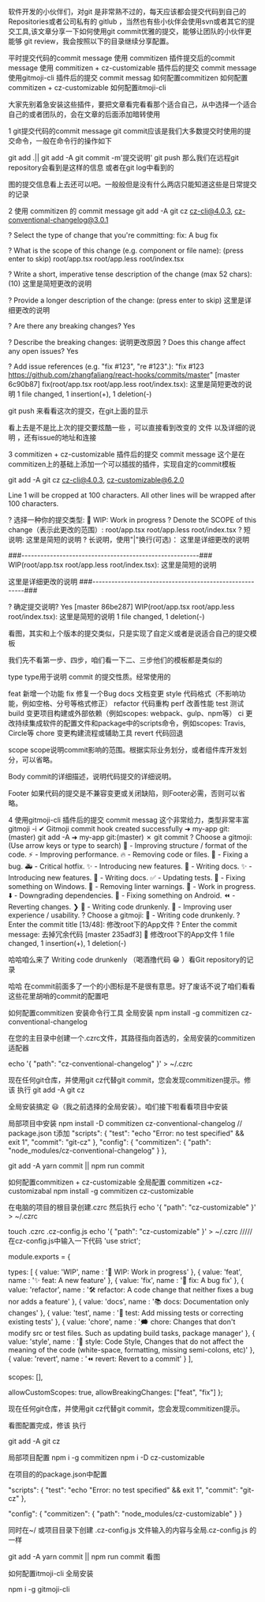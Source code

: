 软件开发的小伙伴们，对git 是非常熟不过的，每天应该都会提交代码到自己的 Repositories或者公司私有的 gitlub ，当然也有些小伙伴会使用svn或者其它的提交工具,该文章分享一下如何使用git commit优雅的提交，能够让团队的小伙伴更能够 git review，我会按照以下的目录继续分享配置。

平时提交代码的commit message
使用 commitizen 插件提交后的commit message
使用 commitizen + cz-customizable 插件后的提交 commit message
使用gitmoji-cli 插件后的提交 commit messag
如何配置commitizen
如何配置commitizen + cz-customizable
如何配置itmoji-cli


大家先别着急安装这些插件，要把文章看完看看那个适合自己，从中选择一个适合自己的或者团队的，会在文章的后面添加暗转使用

1 git提交代码的commit message
git commit应该是我们大多数提交时使用的提交命令，一般在命令行的操作如下

git add .|| git add -A
git commit -m'提交说明'
git push 
那么我们在远程git  repository会看到是这样的信息 或者在git log中看到的 

图的提交信息看上去还可以吧。一般般但是没有什么两店只能知道这些是日常提交的记录



2 使用 commitizen 的 commit message
git add -A
git  cz
cz-cli@4.0.3, cz-conventional-changelog@3.0.1

? Select the type of change that you're committing: fix:         A bug fix

? What is the scope of this change (e.g. component or file name): (press enter to skip) root/app.tsx root/app.less root/index.tsx

? Write a short, imperative tense description of the change (max 52 chars):
 (10) 这里是简短更改的说明

? Provide a longer description of the change: (press enter to skip)
 这里是详细更改的说明

? Are there any breaking changes? Yes

? Describe the breaking changes:
 说明更改原因
? Does this change affect any open issues? Yes

? Add issue references (e.g. "fix #123", "re #123".):
 "fix #123 https://github.com/zhangfaliang/react-hooks/commits/master"
[master 6c90b87] fix(root/app.tsx root/app.less root/index.tsx): 这里是简短更改的说明
 1 file changed, 1 insertion(+), 1 deletion(-)

git push
来看看这次的提交，在git上面的显示



看上去是不是比上次的提交要炫酷一些 ，可以直接看到改变的 文件 以及详细的说明 ，还有issue的地址和连接 



3 commitizen + cz-customizable 插件后的提交 commit message
这个是在commitizen上的基础上添加一个可以插拔的插件，实现自定的commit模板

git add -A
git cz
cz-cli@4.0.3, cz-customizable@6.2.0



Line 1 will be cropped at 100 characters. All other lines will be wrapped after 100 characters.

? 选择一种你的提交类型: 💪  WIP:      Work in progress
? Denote the SCOPE of this change（表示此更改的范围）: root/app.tsx root/app.less root/index.tsx
? 短说明:
 这里是简短的说明
? 长说明，使用"|"换行(可选)：
 这里是详细更改的说明

###--------------------------------------------------------###
WIP(root/app.tsx root/app.less root/index.tsx): 这里是简短的说明

这里是详细更改的说明
###--------------------------------------------------------###

? 确定提交说明? Yes
[master 86be287] WIP(root/app.tsx root/app.less root/index.tsx): 这里是简短的说明
 1 file changed, 1 deletion(-)


看图，其实和上个版本的提交类似，只是实现了自定义或者是说适合自己的提交模板





我们先不看第一步、四步，咱们看一下二、三步他们的模板都是类似的

type
type用于说明 commit 的提交性质。经常使用的

feat 新增一个功能 
fix 修复一个Bug docs 文档变更
style 代码格式（不影响功能，例如空格、分号等格式修正） 
 refactor 代码重构 
 perf 改善性能
 test 测试 
 build 变更项目构建或外部依赖（例如scopes: webpack、gulp、npm等） 
 ci 更改持续集成软件的配置文件和package中的scripts命令，例如scopes: Travis, Circle等 
 chore 变更构建流程或辅助工具 revert 代码回退

scope
scope说明commit影响的范围。根据实际业务划分，或者组件库开发划分，可以省略。

Body
commit的详细描述，说明代码提交的详细说明。

Footer
如果代码的提交是不兼容变更或关闭缺陷，则Footer必需，否则可以省略。



4 使用gitmoji-cli 插件后的提交 commit messag 这个非常给力，类型非常丰富
 gitmoji -i
✔ Gitmoji commit hook created successfully
➜  my-app git:(master) git add -A
➜  my-app git:(master) ✗ git commit
? Choose a gitmoji: (Use arrow keys or type to search)
  🎨  - Improving structure / format of the code.
  ⚡️  - Improving performance.
  🔥  - Removing code or files.
  🐛  - Fixing a bug.
  🚑  - Critical hotfix.
  ✨  - Introducing new features.
  📝  - Writing docs.
 ✨  - Introducing new features.
  📝  - Writing docs.
  ✅  - Updating tests.
  🏁  - Fixing something on Windows.
  🚨  - Removing linter warnings.
  🚧  - Work in progress.
  ⬇️  - Downgrading dependencies.
  🤖  - Fixing something on Android.
  ⏪  - Reverting changes.
❯ 🍻  - Writing code drunkenly.
  🚸  - Improving user experience / usability.
? Choose a gitmoji: 🍻  - Writing code drunkenly.
? Enter the commit title [13/48]: 修改root下的App文件
? Enter the commit message: 去掉冗余代码
[master 235adf3] :beers: 修改root下的App文件
 1 file changed, 1 insertion(+), 1 deletion(-)


哈哈咱么来了  Writing code drunkenly （喝酒撸代码 😁 ）看Git repository的记录





哈哈 在commit前面多了一个的小图标是不是很有意思。好了废话不说了咱们看看这些花里胡哨的commit的配置吧

如何配置commitizen
安装命令行工具
全局安装
npm install -g commitizen cz-conventional-changelog


在您的主目录中创建一个.czrc文件，其路径指向首选的，全局安装的commitizen适配器

echo '{ "path": "cz-conventional-changelog" }' > ~/.czrc


现在任何git仓库，并使用git cz代替git commit，您会发现commitizen提示。修该 执行
git add -A
git cz


全局安装搞定  😃（我之前选择的全局安装）。咱们接下啦看看项目中安装



局部项目中安装 
npm install -D commitizen cz-conventional-changelog 
// package.json t添加
  "scripts": {
    "test": "echo \"Error: no test specified\" && exit 1",
    "commit": "git-cz"
  },
  "config": {
    "commitizen": {
      "path": "node_modules/cz-conventional-changelog"
    }
  },

 
git add -A
yarn commit || npm run commit




如何配置commitizen + cz-customizable
全局配置 commitizen +cz-customizabal
npm install -g commitizen cz-customizable


在电脑的项目的根目录创建.czrc 然后执行 echo '{ "path": "cz-customizable" }' > ~/.czrc



touch .czrc .cz-config.js 
echo '{ "path": "cz-customizable" }' > ~/.czrc
/////在cz-config.js中输入一下代码
'use strict';

module.exports = {

  types: [
    {
      value: 'WIP',
      name : '💪  WIP:      Work in progress'
    },
    {
      value: 'feat',
      name : '✨  feat:     A new feature'
    },
    {
      value: 'fix',
      name : '🐞  fix:      A bug fix'
    },
    {
      value: 'refactor',
      name : '🛠  refactor: A code change that neither fixes a bug nor adds a feature'
    },
    {
      value: 'docs',
      name : '📚  docs:     Documentation only changes'
    },
    {
      value: 'test',
      name : '🏁  test:     Add missing tests or correcting existing tests'
    },
    {
      value: 'chore',
      name : '🗯  chore:    Changes that don\'t modify src or test files. Such as updating build tasks, package manager'
    },
    {
      value: 'style',
      name : '💅  style:    Code Style, Changes that do not affect the meaning of the code (white-space, formatting, missing semi-colons, etc)'
    },
    {
      value: 'revert',
      name : '⏪  revert:   Revert to a commit'
    }
  ],

  scopes: [],

  allowCustomScopes: true,
  allowBreakingChanges: ["feat", "fix"]
};

现在任何git仓库，并使用git cz代替git commit，您会发现commitizen提示。

看图配置完成，修该 执行

git add -A
git  cz



局部项目配置
npm i -g commitizen
npm i -D cz-customizable


在项目的的package.json中配置  


 "scripts": {
    "test": "echo \"Error: no test specified\" && exit 1",
    "commit": "git-cz"
  },

"config": {
    "commitizen": {
      "path": "node_modules/cz-customizable"
    }
  }


同时在~/ 或项目目录下创建 .cz-config.js 文件输入的内容与全局.cz-config.js 的一样

git add -A
yarn commit || npm run commit
看图



如何配置itmoji-cli
全局安装

npm i -g gitmoji-cli
